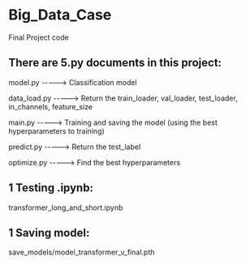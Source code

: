 # Big_Data_Case
Final Project code

## There are 5.py documents in this project:

model.py -----> Classification model
  
data_load.py -----> Return the train_loader, val_loader, test_loader, in_channels, feature_size
  
main.py -----> Training and saving the model (using the best hyperparameters to training)
  
predict.py -----> Return the test_label
  
optimize.py -----> Find the best hyperparameters

## 1 Testing .ipynb:

transformer_long_and_short.ipynb

## 1 Saving model:

save_models/model_transformer_v_final.pth
